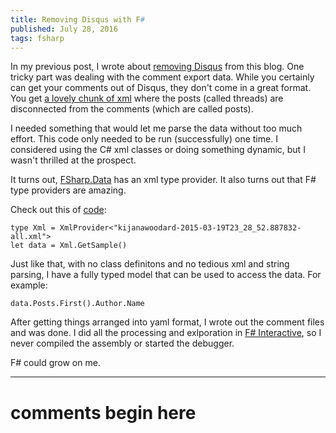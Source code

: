 ```yaml
---
title: Removing Disqus with F# 
published: July 28, 2016
tags: fsharp
---
```


In my previous post, I wrote about [removing Disqus] from this blog. One tricky part was dealing with the comment export data. While you certainly can get your comments out of Disqus, they don't come in a great format. You get [a lovely chunk of xml][xml] where the posts (called threads) are disconnected from the comments (which are called posts).

I needed something that would let me parse the data without too much effort. This code only needed to be run (successfully) one time. I considered using the C# xml classes or doing something dynamic, but I wasn't thrilled at the prospect.

It turns out, [FSharp.Data] has an xml type provider. It also turns out that F# type providers are amazing.

Check out this of [code]:

    type Xml = XmlProvider<"kijanawoodard-2015-03-19T23_28_52.887832-all.xml">
    let data = Xml.GetSample()

Just like that, with no class definitons and no tedious xml and string parsing, I have a fully typed model that can be used to access the data. For example:

    data.Posts.First().Author.Name

After getting things arranged into yaml format, I wrote out the comment files and was done. I did all the processing and exlporation in [F# Interactive], so I never compiled the assembly or started the debugger.

F# could grow on me.


[removing Disqus]: /goodbye-disqus
[xml]: https://github.com/kijanawoodard/DisqusParser/blob/master/kijanawoodard-2015-03-19T23_28_52.887832-all.xml
[FSharp.Data]: https://fsharp.github.io/FSharp.Data/
[code]: https://github.com/kijanawoodard/DisqusParser/blob/master/tryout.fsx#L11
[F# Interactive]: https://fsharpforfunandprofit.com/installing-and-using/

---
# comments begin here

